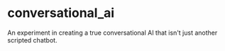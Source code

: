 # conversational_ai
An experiment in creating a true conversational AI that isn't just another scripted chatbot. 
